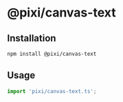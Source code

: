 # @pixi/canvas-text

## Installation

```bash
npm install @pixi/canvas-text
```

## Usage

```js
import 'pixi/canvas-text.ts';
```